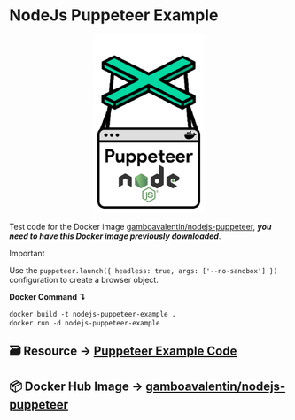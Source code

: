 # NodeJs Puppeteer Example

<div align="center">
  <img width="200"
    src="/assets/Logo.png">
</div>

Test code for the Docker image [gamboavalentin/nodejs-puppeteer](https://hub.docker.com/r/gamboavalentin/nodejs-puppeteer), ***you need to have this Docker image previously downloaded***.

> [!IMPORTANT]
> Use the `puppeteer.launch({ headless: true, args: ['--no-sandbox'] }) ` configuration to create a browser object.

__Docker Command ↴__
```
docker build -t nodejs-puppeteer-example .
docker run -d nodejs-puppeteer-example
```

## 🗃️ Resource → [Puppeteer Example Code](https://pptr.dev/#example)
## 📦 Docker Hub Image → [gamboavalentin/nodejs-puppeteer](https://hub.docker.com/r/gamboavalentin/nodejs-puppeteer)